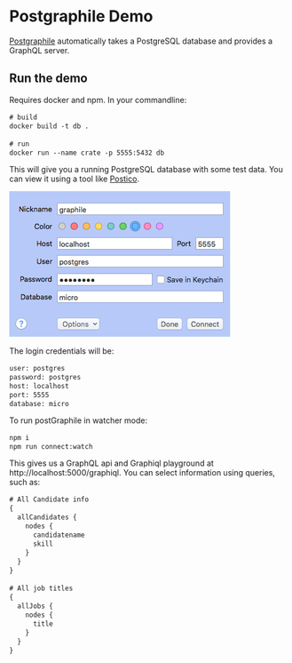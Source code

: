 # Postgraphile Demo

[Postgraphile](https://www.graphile.org/postgraphile/quick-start-guide/) automatically takes a PostgreSQL database and provides a GraphQL server. 

## Run the demo 

Requires docker and npm. In your commandline:

```
# build 
docker build -t db . 

# run
docker run --name crate -p 5555:5432 db
```

This will give you a running PostgreSQL database with some test data. You can view it using a tool like [Postico](https://eggerapps.at/postico/). 

![image of postico](postico.png)


The login credentials will be: 

```
user: postgres
password: postgres
host: localhost
port: 5555
database: micro
```

To run postGraphile in watcher mode:

```
npm i 
npm run connect:watch 
```

This gives us a GraphQL api and Graphiql playground at http://localhost:5000/graphiql. You can select information using queries, such as:

```
# All Candidate info
{
  allCandidates {
    nodes {
      candidatename
      skill
    }
  }
}

# All job titles
{
  allJobs {
    nodes {
      title
    }
  }
}
```